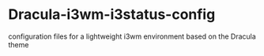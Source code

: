 # Dracula-i3wm-i3status-config

configuration files for a lightweight i3wm environment based on the Dracula theme

